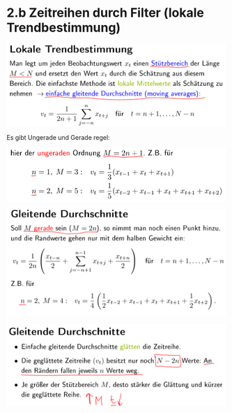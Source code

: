 # 2.b Zeitreihen durch Filter \(lokale Trendbestimmung\)

![](.gitbook/assets/1.PNG)

Es gibt Ungerade und Gerade regel:

![](.gitbook/assets/2.PNG)

![](.gitbook/assets/3.PNG)

![](.gitbook/assets/4.PNG)


